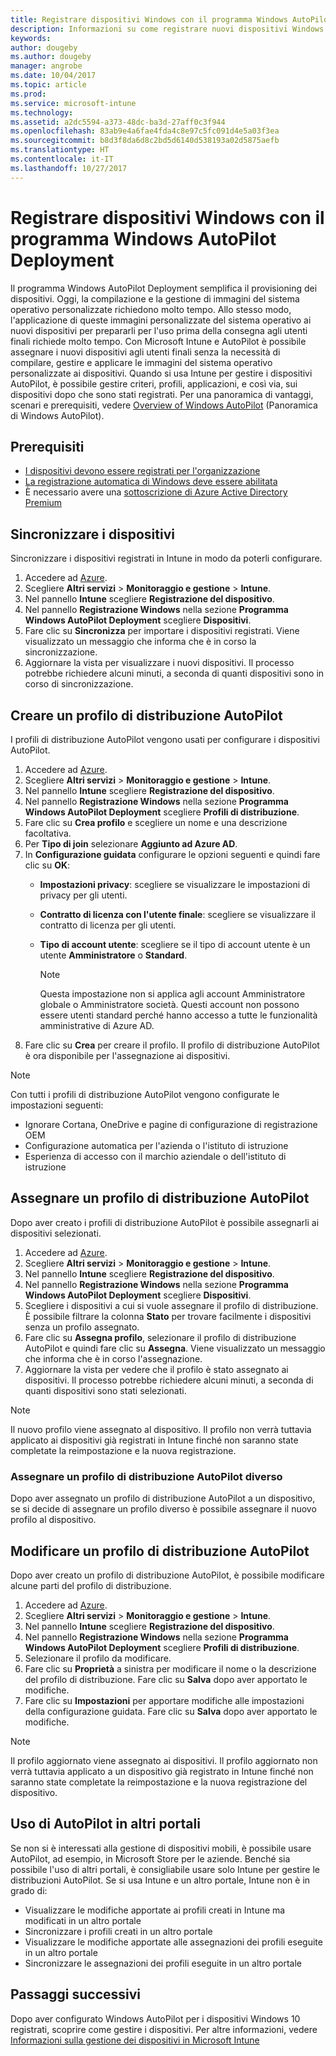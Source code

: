 ```yaml
---
title: Registrare dispositivi Windows con il programma Windows AutoPilot Deployment
description: Informazioni su come registrare nuovi dispositivi Windows 10 con il programma Windows AutoPilot Deployment.
keywords: 
author: dougeby
ms.author: dougeby
manager: angrobe
ms.date: 10/04/2017
ms.topic: article
ms.prod: 
ms.service: microsoft-intune
ms.technology: 
ms.assetid: a2dc5594-a373-48dc-ba3d-27aff0c3f944
ms.openlocfilehash: 83ab9e4a6fae4fda4c8e97c5fc091d4e5a03f3ea
ms.sourcegitcommit: b8d3f8da6d8c2bd5d6140d538193a02d5875aefb
ms.translationtype: HT
ms.contentlocale: it-IT
ms.lasthandoff: 10/27/2017
---
```

# <a name="enroll-windows-devices-using-windows-autopilot-deployment-program"></a>Registrare dispositivi Windows con il programma Windows AutoPilot Deployment
Il programma Windows AutoPilot Deployment semplifica il provisioning dei dispositivi. Oggi, la compilazione e la gestione di immagini del sistema operativo personalizzate richiedono molto tempo. Allo stesso modo, l'applicazione di queste immagini personalizzate del sistema operativo ai nuovi dispositivi per prepararli per l'uso prima della consegna agli utenti finali richiede molto tempo. Con Microsoft Intune e AutoPilot è possibile assegnare i nuovi dispositivi agli utenti finali senza la necessità di compilare, gestire e applicare le immagini del sistema operativo personalizzate ai dispositivi. Quando si usa Intune per gestire i dispositivi AutoPilot, è possibile gestire criteri, profili, applicazioni, e così via, sui dispositivi dopo che sono stati registrati. Per una panoramica di vantaggi, scenari e prerequisiti, vedere [Overview of Windows AutoPilot](https://docs.microsoft.com/windows/deployment/windows-10-auto-pilot) (Panoramica di Windows AutoPilot).

## <a name="prerequisites"></a>Prerequisiti
- [I dispositivi devono essere registrati per l'organizzazione](https://docs.microsoft.com/windows/deployment/windows-10-auto-pilot#registering-devices-to-your-organization)
- [La registrazione automatica di Windows deve essere abilitata](https://docs.microsoft.com/intune-classic/deploy-use/set-up-windows-device-management-with-microsoft-intune#enable-windows-10-automatic-enrollment)
- È necessario avere una [sottoscrizione di Azure Active Directory Premium](https://docs.microsoft.com/azure/active-directory/active-directory-get-started-premium) <!--&#40;[trial subscription](http://go.microsoft.com/fwlink/?LinkID=816845)&#41;-->

## <a name="synchronize-devices"></a>Sincronizzare i dispositivi
Sincronizzare i dispositivi registrati in Intune in modo da poterli configurare.

1. Accedere ad [Azure](https://portal.azure.com/).
2. Scegliere **Altri servizi** > **Monitoraggio e gestione** > **Intune**.
3. Nel pannello **Intune** scegliere **Registrazione del dispositivo**.
4. Nel pannello **Registrazione Windows** nella sezione **Programma Windows AutoPilot Deployment**  scegliere **Dispositivi**.
5. Fare clic su **Sincronizza** per importare i dispositivi registrati. Viene visualizzato un messaggio che informa che è in corso la sincronizzazione.
6. Aggiornare la vista per visualizzare i nuovi dispositivi. Il processo potrebbe richiedere alcuni minuti, a seconda di quanti dispositivi sono in corso di sincronizzazione.  

## <a name="create-an-autopilot-deployment-profile"></a>Creare un profilo di distribuzione AutoPilot
I profili di distribuzione AutoPilot vengono usati per configurare i dispositivi AutoPilot.
1. Accedere ad [Azure](https://portal.azure.com/). 
2. Scegliere **Altri servizi** > **Monitoraggio e gestione** > **Intune**.
3. Nel pannello **Intune** scegliere **Registrazione del dispositivo**.
4. Nel pannello **Registrazione Windows** nella sezione **Programma Windows AutoPilot Deployment**  scegliere **Profili di distribuzione**.
5. Fare clic su **Crea profilo** e scegliere un nome e una descrizione facoltativa. 
6. Per **Tipo di join** selezionare **Aggiunto ad Azure AD**.
7. In **Configurazione guidata** configurare le opzioni seguenti e quindi fare clic su **OK**: 
   - **Impostazioni privacy**: scegliere se visualizzare le impostazioni di privacy per gli utenti. 
   - **Contratto di licenza con l'utente finale**: scegliere se visualizzare il contratto di licenza per gli utenti.
   - **Tipo di account utente**: scegliere se il tipo di account utente è un utente **Amministratore** o **Standard**.

     > [!Note]    
     > Questa impostazione non si applica agli account Amministratore globale o Amministratore società. Questi account non possono essere utenti standard perché hanno accesso a tutte le funzionalità amministrative di Azure AD.
8. Fare clic su **Crea** per creare il profilo. Il profilo di distribuzione AutoPilot è ora disponibile per l'assegnazione ai dispositivi.
     
> [!Note]    
> Con tutti i profili di distribuzione AutoPilot vengono configurate le impostazioni seguenti:
> - Ignorare Cortana, OneDrive e pagine di configurazione di registrazione OEM
> - Configurazione automatica per l'azienda o l'istituto di istruzione
> - Esperienza di accesso con il marchio aziendale o dell'istituto di istruzione    

## <a name="assign-an-autopilot-deployment-profile"></a>Assegnare un profilo di distribuzione AutoPilot
Dopo aver creato i profili di distribuzione AutoPilot è possibile assegnarli ai dispositivi selezionati.

1. Accedere ad [Azure](https://portal.azure.com/). 
2. Scegliere **Altri servizi** > **Monitoraggio e gestione** > **Intune**.
3. Nel pannello **Intune** scegliere **Registrazione del dispositivo**.
4. Nel pannello **Registrazione Windows** nella sezione **Programma Windows AutoPilot Deployment**  scegliere **Dispositivi**.
5. Scegliere i dispositivi a cui si vuole assegnare il profilo di distribuzione. È possibile filtrare la colonna **Stato** per trovare facilmente i dispositivi senza un profilo assegnato. 
6. Fare clic su **Assegna profilo**, selezionare il profilo di distribuzione AutoPilot e quindi fare clic su **Assegna**. Viene visualizzato un messaggio che informa che è in corso l'assegnazione.
7. Aggiornare la vista per vedere che il profilo è stato assegnato ai dispositivi. Il processo potrebbe richiedere alcuni minuti, a seconda di quanti dispositivi sono stati selezionati. 

> [!Note]
> Il nuovo profilo viene assegnato al dispositivo. Il profilo non verrà tuttavia applicato ai dispositivi già registrati in Intune finché non saranno state completate la reimpostazione e la nuova registrazione.

### <a name="assign-a-different-autopilot-deployment-profile"></a>Assegnare un profilo di distribuzione AutoPilot diverso
Dopo aver assegnato un profilo di distribuzione AutoPilot a un dispositivo, se si decide di assegnare un profilo diverso è possibile assegnare il nuovo profilo al dispositivo.  

## <a name="edit-an-autopilot-deployment-profile"></a>Modificare un profilo di distribuzione AutoPilot 
Dopo aver creato un profilo di distribuzione AutoPilot, è possibile modificare alcune parti del profilo di distribuzione.   
1. Accedere ad [Azure](https://portal.azure.com/). 
2. Scegliere **Altri servizi** > **Monitoraggio e gestione** > **Intune**.
3. Nel pannello **Intune** scegliere **Registrazione del dispositivo**.
4. Nel pannello **Registrazione Windows** nella sezione **Programma Windows AutoPilot Deployment**  scegliere **Profili di distribuzione**. 
5. Selezionare il profilo da modificare. 
6. Fare clic su **Proprietà** a sinistra per modificare il nome o la descrizione del profilo di distribuzione. Fare clic su **Salva** dopo aver apportato le modifiche. 
7. Fare clic su **Impostazioni** per apportare modifiche alle impostazioni della configurazione guidata. Fare clic su **Salva** dopo aver apportato le modifiche. 

> [!NOTE]
> Il profilo aggiornato viene assegnato ai dispositivi. Il profilo aggiornato non verrà tuttavia applicato a un dispositivo già registrato in Intune finché non saranno state completate la reimpostazione e la nuova registrazione del dispositivo. 

## <a name="using-autopilot-in-other-portals"></a>Uso di AutoPilot in altri portali
Se non si è interessati alla gestione di dispositivi mobili, è possibile usare AutoPilot, ad esempio, in Microsoft Store per le aziende. Benché sia possibile l'uso di altri portali, è consigliabile usare solo Intune per gestire le distribuzioni AutoPilot. Se si usa Intune e un altro portale, Intune non è in grado di:
- Visualizzare le modifiche apportate ai profili creati in Intune ma modificati in un altro portale
- Sincronizzare i profili creati in un altro portale
- Visualizzare le modifiche apportate alle assegnazioni dei profili eseguite in un altro portale
- Sincronizzare le assegnazioni dei profili eseguite in un altro portale

## <a name="next-steps"></a>Passaggi successivi
Dopo aver configurato Windows AutoPilot per i dispositivi Windows 10 registrati, scoprire come gestire i dispositivi. Per altre informazioni, vedere [Informazioni sulla gestione dei dispositivi in Microsoft Intune](https://docs.microsoft.com/intune/device-management)